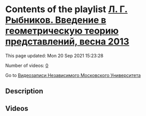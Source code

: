 # Contents of the playlist [Л. Г. Рыбников. Введение в геометрическую теорию представлений, весна 2013](https://www.youtube.com/playlist?list=PLp9ABVh6_x4FkP_AJoN1mam7rCe1pWIJZ)

This page updated: Mon 20 Sep 2021 15:23:28

Number of videos: [0](#videos)

Go to [Видеозаписи Независимого Московского Университета](../README.md)

## Description



## Videos

